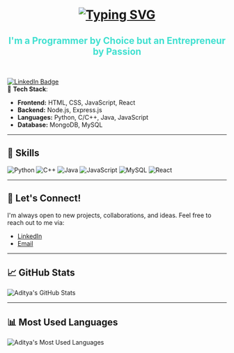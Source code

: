 <h1 align="center">
  <a href="https://www.linkedin.com/in/aditya-vaish-370494243/">
    <img src="https://readme-typing-svg.herokuapp.com?font=Hacker&size=25&pause=1000&color=3CF721&multiline=true&width=435&lines=Hello+There%2C+I'm+Aditya+Vaish" alt="Typing SVG" />
  </a>
</h1>
<h2 align="center" style="text-align: center; color: turquoise;">
  I'm a Programmer by Choice but an Entrepreneur by Passion
</h2>
<br>

[![LinkedIn Badge](https://img.shields.io/badge/LinkedIn-Aditya%20Vaish-blue?style=flat-square&logo=linkedin&logoColor=white)](https://www.linkedin.com/in/aditya-vaish-370494243/) <br>
🚀 **Tech Stack**:
- **Frontend:** HTML, CSS, JavaScript, React  
- **Backend:** Node.js, Express.js  
- **Languages:** Python, C/C++, Java, JavaScript  
- **Database:** MongoDB, MySQL  

---

## 🔧 **Skills**
![Python](https://img.shields.io/badge/-Python-3776AB?style=flat-square&logo=python&logoColor=white&height=40)
![C++](https://img.shields.io/badge/-C%2B%2B-00599C?style=flat-square&logo=c%2B%2B&logoColor=white&height=40)
![Java](https://img.shields.io/badge/-Java-007396?style=flat-square&logo=java&logoColor=white&height=40)
![JavaScript](https://img.shields.io/badge/-JavaScript-F7DF1E?style=flat-square&logo=javascript&logoColor=black&height=40)
![MySQL](https://img.shields.io/badge/-MySQL-4479A1?style=flat-square&logo=mysql&logoColor=white&height=40)
![React](https://img.shields.io/badge/-React-61DAFB?style=flat-square&logo=react&logoColor=black&height=40)

---

## 💬 **Let's Connect!**
I'm always open to new projects, collaborations, and ideas. Feel free to reach out to me via:

- [LinkedIn](https://www.linkedin.com/in/aditya-vaish-370494243/)  
- [Email](mailto:adityavaish846@gmail.com)

---

## 📈 **GitHub Stats**
![Aditya's GitHub Stats](https://github-readme-stats.vercel.app/api?username=vaishcodescape&show_icons=true&hide_title=true&count_private=true&hide=prs&theme=radical)

---

## 📊 **Most Used Languages**
![Aditya's Most Used Languages](https://github-readme-stats.vercel.app/api/top-langs/?username=vaishcodescape&layout=compact&theme=radical)
